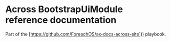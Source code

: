 # Across BootstrapUiModule reference documentation

Part of the [https://github.com/ForeachOS/ax-docs-across-site]() playbook.